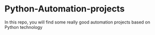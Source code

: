 # Python-Automation-projects
In this repo, you will find some really good automation projects based on Python technology
